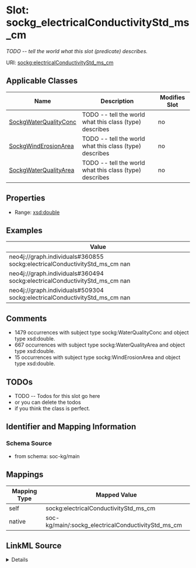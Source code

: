 

# Slot: sockg_electricalConductivityStd_ms_cm


_TODO -- tell the world what this slot (predicate) describes._





URI: [sockg:electricalConductivityStd_ms_cm](http://www.semanticweb.org/sockg/ontologies/2024/0/soil-carbon-ontology/electricalConductivityStd_ms_cm)



<!-- no inheritance hierarchy -->





## Applicable Classes

| Name | Description | Modifies Slot |
| --- | --- | --- |
| [SockgWaterQualityConc](../classes/SockgWaterQualityConc.md) | TODO -- tell the world what this class (type) describes |  no  |
| [SockgWindErosionArea](../classes/SockgWindErosionArea.md) | TODO -- tell the world what this class (type) describes |  no  |
| [SockgWaterQualityArea](../classes/SockgWaterQualityArea.md) | TODO -- tell the world what this class (type) describes |  no  |







## Properties

* Range: [xsd:double](http://www.w3.org/2001/XMLSchema#double)






## Examples

| Value |
| --- |
| neo4j://graph.individuals#360855 sockg:electricalConductivityStd_ms_cm nan |
| neo4j://graph.individuals#360494 sockg:electricalConductivityStd_ms_cm nan |
| neo4j://graph.individuals#509304 sockg:electricalConductivityStd_ms_cm nan |

## Comments

* 1479 occurrences with subject type sockg:WaterQualityConc and object type xsd:double.
* 667 occurrences with subject type sockg:WaterQualityArea and object type xsd:double.
* 15 occurrences with subject type sockg:WindErosionArea and object type xsd:double.

## TODOs

* TODO -- Todos for this slot go here
* or you can delete the todos
* if you think the class is perfect.

## Identifier and Mapping Information







### Schema Source


* from schema: soc-kg/main




## Mappings

| Mapping Type | Mapped Value |
| ---  | ---  |
| self | sockg:electricalConductivityStd_ms_cm |
| native | soc-kg/main/:sockg_electricalConductivityStd_ms_cm |




## LinkML Source

<details>
```yaml
name: sockg_electricalConductivityStd_ms_cm
description: TODO -- tell the world what this slot (predicate) describes.
todos:
- TODO -- Todos for this slot go here
- or you can delete the todos
- if you think the class is perfect.
comments:
- 1479 occurrences with subject type sockg:WaterQualityConc and object type xsd:double.
- 667 occurrences with subject type sockg:WaterQualityArea and object type xsd:double.
- 15 occurrences with subject type sockg:WindErosionArea and object type xsd:double.
examples:
- value: neo4j://graph.individuals#360855 sockg:electricalConductivityStd_ms_cm nan
- value: neo4j://graph.individuals#360494 sockg:electricalConductivityStd_ms_cm nan
- value: neo4j://graph.individuals#509304 sockg:electricalConductivityStd_ms_cm nan
from_schema: soc-kg/main
rank: 1000
slot_uri: sockg:electricalConductivityStd_ms_cm
alias: sockg_electricalConductivityStd_ms_cm
domain_of:
- sockg_WaterQualityArea
- sockg_WaterQualityConc
- sockg_WindErosionArea
range: double

```
</details>